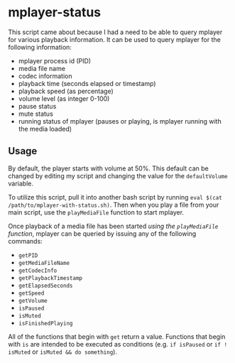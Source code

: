 # mplayer-status
This script came about because I had a need to be able to query mplayer for various playback information. It can be used to query mplayer for the following information:
 - mplayer process id (PID)
 - media file name
 - codec information
 - playback time (seconds elapsed or timestamp)
 - playback speed (as percentage)
 - volume level (as integer 0-100)
 - pause status
 - mute status
 - running status of mplayer (pauses or playing, is mplayer running with the media loaded)
 
Usage
-----
By default, the player starts with volume at 50%. This default can be changed by editing my script and changing the value for the `defaultVolume` variable.

To utilize this script, pull it into another bash script by running `eval $(cat /path/to/mplayer-with-status.sh)`. Then when you play a file from your main script, use the `playMediaFile` function to start mplayer.

Once playback of a media file has been started *using the `playMediaFile` function*, mplayer can be queried by issuing any of the following commands:
 - `getPID`
 - `getMediaFileName`
 - `getCodecInfo`
 - `getPlaybackTimestamp`
 - `getElapsedSeconds`
 - `getSpeed`
 - `getVolume`
 - `isPaused`
 - `isMuted`
 - `isFinishedPlaying`
 
 All of the functions that begin with `get` return a value. Functions that begin with `is` are intended to be executed as conditions (e.g. `if isPaused` or `if ! isMuted` or `isMuted && do something`).
